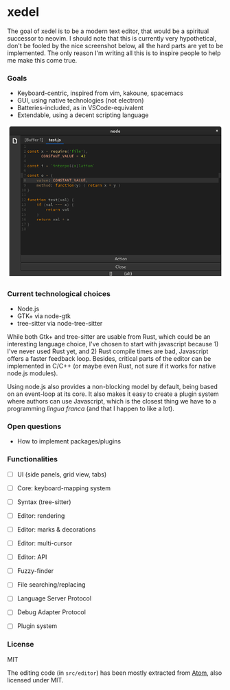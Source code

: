 
# xedel

The goal of xedel is to be a modern text editor, that would be a spiritual successor to neovim.
I should note that this is currently very hypothetical, don't be fooled by the nice screenshot
below, all the hard parts are yet to be implemented. The only reason I'm writing all
this is to inspire people to help me make this come true.

### Goals
 - Keyboard-centric, inspired from vim, kakoune, spacemacs
 - GUI, using native technologies (not electron)
 - Batteries-included, as in VSCode-equivalent
 - Extendable, using a decent scripting language

![Demo](./static/demo.png)

### Current technological choices
 - Node.js
 - GTK+ via node-gtk
 - tree-sitter via node-tree-sitter

While both Gtk+ and tree-sitter are usable from Rust, which could be an interesting language
choice, I've chosen to start with javascript because 1) I've never used Rust yet, and 2) Rust
compile times are bad, Javascript offers a faster feedback loop. Besides, critical parts of
the editor can be implemented in C/C++ (or maybe even Rust, not sure if it works for native
node.js modules).

Using node.js also provides a non-blocking model by default, being based on an event-loop at its
core. It also makes it easy to create a plugin system where authors can use Javascript, which is
the closest thing we have to a programming *lingua franca* (and that I happen to like a lot).

### Open questions

 - How to implement packages/plugins

### Functionalities
 - [ ] UI (side panels, grid view, tabs)
 - [ ] Core: keyboard-mapping system
 - [ ] Syntax (tree-sitter)
 - [ ] Editor: rendering
 - [ ] Editor: marks & decorations
 - [ ] Editor: multi-cursor
 - [ ] Editor: API
 - [ ] Fuzzy-finder
 - [ ] File searching/replacing
 - [ ] Language Server Protocol
 - [ ] Debug Adapter Protocol
 - [ ] Plugin system


### License

MIT

The editing code (in `src/editor`) has been mostly extracted from
[Atom](https://github.com/atom/atom), also licensed under MIT.
